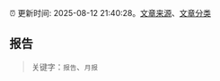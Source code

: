 :alarm_clock: 更新时间: 2025-08-12 21:40:28。[文章来源](/README.md)、[文章分类](/TAGS.md)

## 报告


> 关键字：`报告`、`月报`



